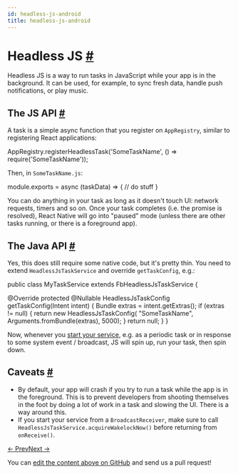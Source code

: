 ```yaml
---
id: headless-js-android
title: headless-js-android
---
```

<a id="content"></a><h1><a class="anchor" name="headless-js"></a>Headless JS <a class="hash-link" href="docs/headless-js-android.html#headless-js">#</a></h1><div><p>Headless JS is a way to run tasks in JavaScript while your app is in the background. It can be used, for example, to sync fresh data, handle push notifications, or play music.</p><h2><a class="anchor" name="the-js-api"></a>The JS API <a class="hash-link" href="docs/headless-js-android.html#the-js-api">#</a></h2><p>A task is a simple async function that you register on <code>AppRegistry</code>, similar to registering React applications:</p><div class="prism language-javascript">AppRegistry<span class="token punctuation">.</span><span class="token function">registerHeadlessTask<span class="token punctuation">(</span></span><span class="token string">'SomeTaskName'</span><span class="token punctuation">,</span> <span class="token punctuation">(</span><span class="token punctuation">)</span> <span class="token operator">=</span><span class="token operator">&gt;</span> <span class="token function">require<span class="token punctuation">(</span></span><span class="token string">'SomeTaskName'</span><span class="token punctuation">)</span><span class="token punctuation">)</span><span class="token punctuation">;</span></div><p>Then, in <code>SomeTaskName.js</code>:</p><div class="prism language-javascript">module<span class="token punctuation">.</span>exports <span class="token operator">=</span> async <span class="token punctuation">(</span>taskData<span class="token punctuation">)</span> <span class="token operator">=</span><span class="token operator">&gt;</span> <span class="token punctuation">{</span>
 <span class="token comment" spellcheck="true"> // do stuff
</span><span class="token punctuation">}</span></div><p>You can do anything in your task as long as it doesn't touch UI: network requests, timers and so on. Once your task completes (i.e. the promise is resolved), React Native will go into "paused" mode (unless there are other tasks running, or there is a foreground app).</p><h2><a class="anchor" name="the-java-api"></a>The Java API <a class="hash-link" href="docs/headless-js-android.html#the-java-api">#</a></h2><p>Yes, this does still require some native code, but it's pretty thin. You need to extend <code>HeadlessJsTaskService</code> and override <code>getTaskConfig</code>, e.g.:</p><div class="prism language-javascript">public class <span class="token class-name">MyTaskService</span> extends <span class="token class-name">FbHeadlessJsTaskService</span> <span class="token punctuation">{</span>

  @Override
  protected @Nullable HeadlessJsTaskConfig <span class="token function">getTaskConfig<span class="token punctuation">(</span></span>Intent intent<span class="token punctuation">)</span> <span class="token punctuation">{</span>
    Bundle extras <span class="token operator">=</span> intent<span class="token punctuation">.</span><span class="token function">getExtras<span class="token punctuation">(</span></span><span class="token punctuation">)</span><span class="token punctuation">;</span>
    <span class="token keyword">if</span> <span class="token punctuation">(</span>extras <span class="token operator">!</span><span class="token operator">=</span> <span class="token keyword">null</span><span class="token punctuation">)</span> <span class="token punctuation">{</span>
      <span class="token keyword">return</span> <span class="token keyword">new</span> <span class="token class-name">HeadlessJsTaskConfig</span><span class="token punctuation">(</span>
          <span class="token string">"SomeTaskName"</span><span class="token punctuation">,</span>
          Arguments<span class="token punctuation">.</span><span class="token function">fromBundle<span class="token punctuation">(</span></span>extras<span class="token punctuation">)</span><span class="token punctuation">,</span>
          <span class="token number">5000</span><span class="token punctuation">)</span><span class="token punctuation">;</span>
    <span class="token punctuation">}</span>
    <span class="token keyword">return</span> <span class="token keyword">null</span><span class="token punctuation">;</span>
  <span class="token punctuation">}</span>
<span class="token punctuation">}</span></div><p>Now, whenever you <a href="https://developer.android.com/reference/android/content/Context.html#startService(android.content.Intent)" target="_blank">start your service</a>, e.g. as a periodic task or in response to some system event / broadcast, JS will spin up, run your task, then spin down.</p><h2><a class="anchor" name="caveats"></a>Caveats <a class="hash-link" href="docs/headless-js-android.html#caveats">#</a></h2><ul><li>By default, your app will crash if you try to run a task while the app is in the foreground. This is to prevent developers from shooting themselves in the foot by doing a lot of work in a task and slowing the UI. There is a way around this.</li><li>If you start your service from a <code>BroadcastReceiver</code>, make sure to call <code>HeadlessJsTaskService.acquireWakelockNow()</code> before returning from <code>onReceive()</code>.</li></ul></div><div class="docs-prevnext"><a class="docs-prev" href="docs/native-components-android.html#content">← Prev</a><a class="docs-next" href="docs/signed-apk-android.html#content">Next →</a></div><p class="edit-page-block">You can <a target="_blank" href="https://github.com/facebook/react-native/blob/master/docs/HeadlessJSAndroid.md">edit the content above on GitHub</a> and send us a pull request!</p>